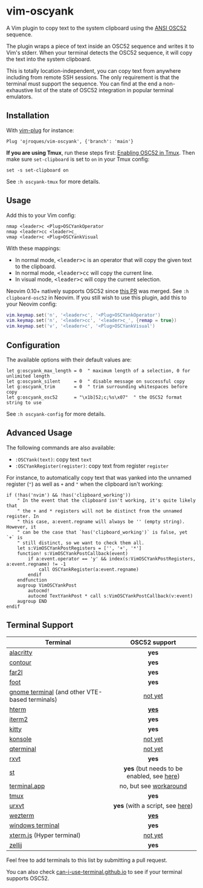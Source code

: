 # vim-oscyank

A Vim plugin to copy text to the system clipboard using the
[ANSI OSC52](https://invisible-island.net/xterm/ctlseqs/ctlseqs.html#h3-Operating-System-Commands)
sequence.

The plugin wraps a piece of text inside an OSC52 sequence and writes it to Vim's stderr. When your
terminal detects the OSC52 sequence, it will copy the text into the system clipboard.

This is totally location-independent, you can copy text from anywhere including from remote SSH
sessions. The only requirement is that the terminal must support the sequence. You can find at the
end a non-exhaustive list of the state of OSC52 integration in popular terminal emulators.

## Installation
With [vim-plug](https://github.com/junegunn/vim-plug) for instance:
```vim
Plug 'ojroques/vim-oscyank', {'branch': 'main'}
```

**If you are using Tmux**, run these steps first:
[Enabling OSC52 in Tmux](https://github.com/tmux/tmux/wiki/Clipboard#quick-summary). Then make sure
`set-clipboard` is set to `on` in your Tmux config:
```
set -s set-clipboard on
````
See `:h oscyank-tmux` for more details.

## Usage
Add this to your Vim config:
```vim
nmap <leader>c <Plug>OSCYankOperator
nmap <leader>cc <leader>c_
vmap <leader>c <Plug>OSCYankVisual
```

With these mappings:
* In normal mode, <kbd>\<leader\>c</kbd> is an operator that will copy the given text to the
  clipboard.
* In normal mode, <kbd>\<leader\>cc</kbd> will copy the current line.
* In visual mode, <kbd>\<leader\>c</kbd> will copy the current selection.

Neovim 0.10+ natively supports OSC52 since [this PR](https://github.com/neovim/neovim/pull/25872)
was merged. See `:h clipboard-osc52` in Neovim. If you still wish to use this plugin, add this to
your Neovim config:
```lua
vim.keymap.set('n', '<leader>c', '<Plug>OSCYankOperator')
vim.keymap.set('n', '<leader>cc', '<leader>c_', {remap = true})
vim.keymap.set('v', '<leader>c', '<Plug>OSCYankVisual')
```

## Configuration
The available options with their default values are:
```vim
let g:oscyank_max_length = 0  " maximum length of a selection, 0 for unlimited length
let g:oscyank_silent     = 0  " disable message on successful copy
let g:oscyank_trim       = 0  " trim surrounding whitespaces before copy
let g:oscyank_osc52      = "\x1b]52;c;%s\x07"  " the OSC52 format string to use
```

See `:h oscyank-config` for more details.

## Advanced Usage
The following commands are also available:
* `:OSCYank(text)`: copy text `text`
* `:OSCYankRegister(register)`: copy text from register `register`

For instance, to automatically copy text that was yanked into the unnamed register (`"`) as well as
`+` and `"` when the clipboard isn't working:

```vim
if (!has('nvim') && !has('clipboard_working'))
    " In the event that the clipboard isn't working, it's quite likely that
    " the + and * registers will not be distinct from the unnamed register. In
    " this case, a:event.regname will always be '' (empty string). However, it
    " can be the case that `has('clipboard_working')` is false, yet `+` is
    " still distinct, so we want to check them all.
    let s:VimOSCYankPostRegisters = ['', '+', '*']
    function! s:VimOSCYankPostCallback(event)
        if a:event.operator == 'y' && index(s:VimOSCYankPostRegisters, a:event.regname) != -1
            call OSCYankRegister(a:event.regname)
        endif
    endfunction
    augroup VimOSCYankPost
        autocmd!
        autocmd TextYankPost * call s:VimOSCYankPostCallback(v:event)
    augroup END
endif
```

## Terminal Support
| Terminal | OSC52 support |
|----------|:-------------:|
| [alacritty](https://github.com/alacritty/alacritty) | **yes** |
| [contour](https://github.com/contour-terminal/contour) | **yes** |
| [far2l](https://github.com/elfmz/far2l) | **yes** |
| [foot](https://codeberg.org/dnkl/foot) | **yes** |
| [gnome terminal](https://github.com/GNOME/gnome-terminal) (and other VTE-based terminals) | [not yet](https://gitlab.gnome.org/GNOME/vte/-/issues/2495) |
| [hterm](https://chromium.googlesource.com/apps/libapps/+/master/README.md) | [**yes**](https://chromium.googlesource.com/apps/libapps/+/master/nassh/doc/FAQ.md#Is-OSC-52-aka-clipboard-operations_supported) |
| [iterm2](https://iterm2.com/) | **yes** |
| [kitty](https://github.com/kovidgoyal/kitty) | **yes** |
| [konsole](https://konsole.kde.org/) | [not yet](https://bugs.kde.org/show_bug.cgi?id=372116) |
| [qterminal](https://github.com/lxqt/qterminal#readme) | [not yet](https://github.com/lxqt/qterminal/issues/839)
| [rxvt](http://rxvt.sourceforge.net/) | **yes** |
| [st](https://st.suckless.org/) | **yes** (but needs to be enabled, see [here](https://git.suckless.org/st/commit/a2a704492b9f4d2408d180f7aeeacf4c789a1d67.html)) |
| [terminal.app](https://en.wikipedia.org/wiki/Terminal_(macOS)) | no, but see [workaround](https://github.com/roy2220/osc52pty) |
| [tmux](https://github.com/tmux/tmux) | **yes** |
| [urxvt](http://software.schmorp.de/pkg/rxvt-unicode.html) | **yes** (with a script, see [here](https://github.com/ojroques/vim-oscyank/issues/4)) |
| [wezterm](https://github.com/wez/wezterm) | [**yes**](https://wezfurlong.org/wezterm/escape-sequences.html#operating-system-command-sequences) |
| [windows terminal](https://github.com/microsoft/terminal) | **yes** |
| [xterm.js](https://xtermjs.org/) (Hyper terminal) | [not yet](https://github.com/xtermjs/xterm.js/issues/3260) |
| [zellij](https://github.com/zellij-org/zellij/) | **yes** |

Feel free to add terminals to this list by submitting a pull request.

You can also check
[can-i-use-terminal.github.io](https://can-i-use-terminal.github.io/features/osc52copy.html) to see
if your terminal supports OSC52.

